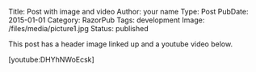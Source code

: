 ﻿Title:		Post with image and video
Author:		your name
Type:		Post
PubDate:	2015-01-01
Category:	RazorPub
Tags:		development
Image:		/files/media/picture1.jpg
Status:		published

This post has a header image linked up and a youtube video below.

[youtube:DHYhNWoEcsk]